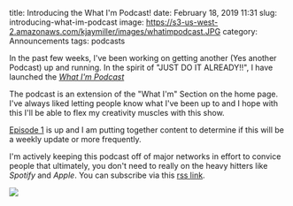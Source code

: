 title: Introducing the What I'm Podcast!
date: February 18, 2019 11:31
slug: introducing-what-im-podcast
image: https://s3-us-west-2.amazonaws.com/kjaymiller/images/whatimpodcast.JPG
category: Announcements
tags: podcasts

In the past few weeks, I've been working on getting another (Yes another Podcast) up and running. In the spirit of "JUST DO IT ALREADY!!", I have launched the [*What I'm Podcast*][0]

The podcast is an extension of the "What I'm" Section on the home page. I've always liked letting people know what I've been up to and I hope with this I'll be able to flex my creativity muscles with this show.

[Episode 1][1] is up and I am putting together content to determine if this will be a weekly update or more frequently. 

I'm actively keeping this podcast off of major networks in effort to convice people that ultimately, you don't need to really on the heavy hitters like *Spotify* and *Apple*. You can subscribe via this [rss link](https://feeds.transistor.fm/what-i-m-podcast-with-jay-miller). 


![](https://s3-us-west-2.amazonaws.com/kjaymiller/images/whatimpodcast.JPG)

[0]: https://kjaymiller.transistor.fm
[1]: https://kjaymiller.transistor.fm/episodes/i-ve-been-sick-i-must-have-caught-the-apple-bug
